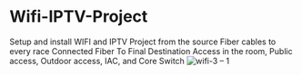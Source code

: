 # Wifi-IPTV-Project
Setup and install WIFI and IPTV Project from the source Fiber cables to every race Connected Fiber To Final Destination Access in the room, Public access, Outdoor access, IAC, and Core Switch 
![wifi-3 – 1](https://github.com/Ahmed-Hussein2009/Wifi-Project-Prima-Life-Makadi/assets/33674887/717d9cbe-0f81-4cbc-84a6-3e95e8228697)
